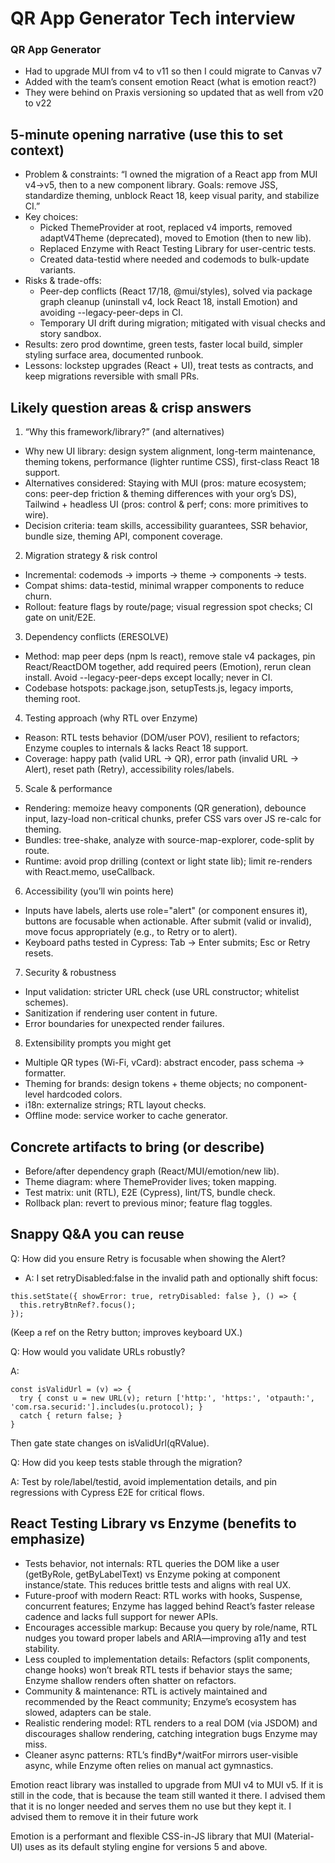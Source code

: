 # QR App Generator Tech interview 


### QR App Generator

- Had to upgrade MUI from v4 to v11 so then I could migrate to Canvas v7
- Added with the team’s consent emotion React (what is emotion react?)
- They were behind on Praxis versioning so updated that as well from v20 to v22

## 5-minute opening narrative (use this to set context)
* Problem & constraints: “I owned the migration of a React app from MUI v4→v5, then to a new component library. Goals: remove JSS, standardize theming, unblock React 18, keep visual parity, and stabilize CI.”
* Key choices:
    * Picked ThemeProvider at root, replaced v4 imports, removed adaptV4Theme (deprecated), moved to Emotion (then to new lib).
    * Replaced Enzyme with React Testing Library for user-centric tests.
    * Created data-testid where needed and codemods to bulk-update variants.
* Risks & trade-offs:
    * Peer-dep conflicts (React 17/18, @mui/styles), solved via package graph cleanup (uninstall v4, lock React 18, install Emotion) and avoiding --legacy-peer-deps in CI.
    * Temporary UI drift during migration; mitigated with visual checks and story sandbox.
* Results: zero prod downtime, green tests, faster local build, simpler styling surface area, documented runbook.
* Lessons: lockstep upgrades (React + UI), treat tests as contracts, and keep migrations reversible with small PRs.

## Likely question areas & crisp answers
1) “Why this framework/library?” (and alternatives)
* Why new UI library: design system alignment, long-term maintenance, theming tokens, performance (lighter runtime CSS), first-class React 18 support.
* Alternatives considered: Staying with MUI (pros: mature ecosystem; cons: peer-dep friction & theming differences with your org’s DS), Tailwind + headless UI (pros: control & perf; cons: more primitives to wire).
* Decision criteria: team skills, accessibility guarantees, SSR behavior, bundle size, theming API, component coverage.

2) Migration strategy & risk control
* Incremental: codemods → imports → theme → components → tests.
* Compat shims: data-testid, minimal wrapper components to reduce churn.
* Rollout: feature flags by route/page; visual regression spot checks; CI gate on unit/E2E.

3) Dependency conflicts (ERESOLVE)
* Method: map peer deps (npm ls react), remove stale v4 packages, pin React/ReactDOM together, add required peers (Emotion), rerun clean install. Avoid --legacy-peer-deps except locally; never in CI.
* Codebase hotspots: package.json, setupTests.js, legacy imports, theming root.

4) Testing approach (why RTL over Enzyme)
* Reason: RTL tests behavior (DOM/user POV), resilient to refactors; Enzyme couples to internals & lacks React 18 support.
* Coverage: happy path (valid URL → QR), error path (invalid URL → Alert), reset path (Retry), accessibility roles/labels.

5) Scale & performance
* Rendering: memoize heavy components (QR generation), debounce input, lazy-load non-critical chunks, prefer CSS vars over JS re-calc for theming.
* Bundles: tree-shake, analyze with source-map-explorer, code-split by route.
* Runtime: avoid prop drilling (context or light state lib); limit re-renders with React.memo, useCallback.

6) Accessibility (you’ll win points here)
* Inputs have labels, alerts use role="alert" (or component ensures it), buttons are focusable when actionable. After submit (valid or invalid), move focus appropriately (e.g., to Retry or to alert).
* Keyboard paths tested in Cypress: Tab → Enter submits; Esc or Retry resets.

7) Security & robustness
* Input validation: stricter URL check (use URL constructor; whitelist schemes).
* Sanitization if rendering user content in future.
* Error boundaries for unexpected render failures.

8) Extensibility prompts you might get
* Multiple QR types (Wi-Fi, vCard): abstract encoder, pass schema → formatter.
* Theming for brands: design tokens + theme objects; no component-level hardcoded colors.
* i18n: externalize strings; RTL layout checks.
* Offline mode: service worker to cache generator.

## Concrete artifacts to bring (or describe)
* Before/after dependency graph (React/MUI/emotion/new lib).
* Theme diagram: where ThemeProvider lives; token mapping.
* Test matrix: unit (RTL), E2E (Cypress), lint/TS, bundle check.
* Rollback plan: revert to previous minor; feature flag toggles.

## Snappy Q&A you can reuse

Q: How did you ensure Retry is focusable when showing the Alert? 
   * A: I set retryDisabled:false in the invalid path and optionally shift focus:
```
this.setState({ showError: true, retryDisabled: false }, () => {
  this.retryBtnRef?.focus();
});
```

(Keep a ref on the Retry button; improves keyboard UX.)

Q: How would you validate URLs robustly? 

A:
```
const isValidUrl = (v) => {
  try { const u = new URL(v); return ['http:', 'https:', 'otpauth:', 'com.rsa.securid:'].includes(u.protocol); }
  catch { return false; }
}
```
Then gate state changes on isValidUrl(qRValue).

Q: How did you keep tests stable through the migration? 

A: Test by role/label/testid, avoid implementation details, and pin regressions with Cypress E2E for critical flows.


## React Testing Library vs Enzyme (benefits to emphasize)
* Tests behavior, not internals: RTL queries the DOM like a user (getByRole, getByLabelText) vs Enzyme poking at component instance/state. This reduces brittle tests and aligns with real UX.
* Future-proof with modern React: RTL works with hooks, Suspense, concurrent features; Enzyme has lagged behind React’s faster release cadence and lacks full support for newer APIs.
* Encourages accessible markup: Because you query by role/name, RTL nudges you toward proper labels and ARIA—improving a11y and test stability.
* Less coupled to implementation details: Refactors (split components, change hooks) won’t break RTL tests if behavior stays the same; Enzyme shallow renders often shatter on refactors.
* Community & maintenance: RTL is actively maintained and recommended by the React community; Enzyme’s ecosystem has slowed, adapters can be stale.
* Realistic rendering model: RTL renders to a real DOM (via JSDOM) and discourages shallow rendering, catching integration bugs Enzyme may miss.
* Cleaner async patterns: RTL’s findBy*/waitFor mirrors user-visible async, while Enzyme often relies on manual act gymnastics.


Emotion react library was installed to upgrade from MUI v4 to MUI v5. If it is still in the code, that is because the team still wanted it there. I advised them that it is no longer needed and serves them no use but they kept it. I advised them to remove it in their future work

Emotion is a performant and flexible CSS-in-JS library that MUI (Material-UI) uses as its default styling engine for versions 5 and above.


